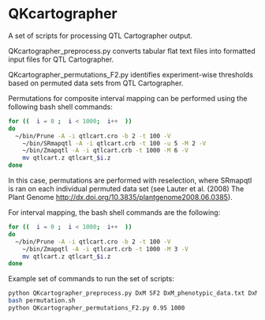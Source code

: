 # QKcartographer
A set of scripts for processing QTL Cartographer output.

QKcartographer_preprocess.py converts tabular flat text files into formatted input files for QTL Cartographer.

QKcartographer_permutations_F2.py identifies experiment-wise thresholds based on permuted data sets from QTL Cartographer.

Permutations for composite interval mapping can be performed using the following bash shell commands:

```bash
for ((  i = 0 ;  i < 1000;  i++  ))
do
  ~/bin/Prune -A -i qtlcart.cro -b 2 -t 100 -V
	~/bin/SRmapqtl -A -i qtlcart.crb -t 100 -u 5 -M 2 -V
	~/bin/Zmapqtl -A -i qtlcart.crb -t 1000 -M 6 -V
	mv qtlcart.z qtlcart_$i.z
done
```

In this case, permutations are performed with reselection, where SRmapqtl is ran on each individual permuted data set (see Lauter et al. (2008) The Plant Genome http://dx.doi.org/10.3835/plantgenome2008.06.0385).

For interval mapping, the bash shell commands are the following:

```bash
for ((  i = 0 ;  i < 1000;  i++  ))
do
  ~/bin/Prune -A -i qtlcart.cro -b 2 -t 100 -V
	~/bin/Zmapqtl -A -i qtlcart.crb -t 1000 -M 3 -V
	mv qtlcart.z qtlcart_$i.z
done
```

Example set of commands to run the set of scripts:
```bash
python QKcartographer_preprocess.py DxM SF2 DxM_phenotypic_data.txt DxM_genetic_map.txt
bash permutation.sh
python QKcartographer_permutations_F2.py 0.95 1000
```
